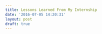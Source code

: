 ```yaml
---
title: Lessons Learned From My Internship
date: '2016-07-05 14:20:31'
layout: post
draft: true
---
```

